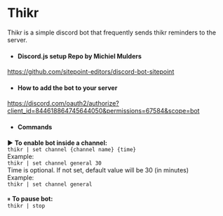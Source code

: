 # Thikr
Thikr is a simple discord bot that frequently sends thikr reminders to the server.
*  #### Discord.js setup Repo by Michiel Mulders
https://github.com/sitepoint-editors/discord-bot-sitepoint


* #### How to add the bot to your server
https://discord.com/oauth2/authorize?client_id=844618864745644050&permissions=67584&scope=bot

*  #### Commands
▶️ **To enable bot inside a channel:**
<br>```thikr | set channel {channel name} {time}```
<br> Example:
<br>```thikr | set channel general 30```
<br> Time is optional. If not set, default value will be 30 (in minutes)
<br> Example:
<br> ```thikr | set channel general```
<br> <br> ⏸ **To pause bot:**
<br> ```thikr | stop```
